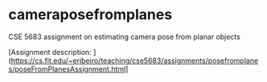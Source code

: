 # cameraposefromplanes
CSE 5683 assignment on estimating camera pose from planar objects


[Assignment description: ](https://cs.fit.edu/~eribeiro/teaching/cse5683/assignments/posefromplanes/poseFromPlanesAssignment.html]
